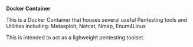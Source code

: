 **Docker Container**

This is a Docker Container that houses several useful Pentesting tools and Utilities including:
Metasploit, Netcat, Nmap, Enum4Linux

This is intended to act as a lighweight pentesting toolset.
